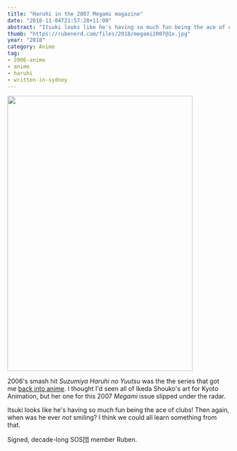 ```yaml
---
title: "Haruhi in the 2007 Megami magazine"
date: "2018-11-04T21:57:20+11:00"
abstract: "Itsuki looks like he's having so much fun being the ace of clubs!"
thumb: "https://rubenerd.com/files/2018/megami2007@1x.jpg"
year: "2018"
category: Anime
tag:
- 2006-anime
- anime
- haruhi
- written-in-sydney
---
```

<p><img src="https://rubenerd.com/files/2018/megami2007@1x.jpg" srcset="https://rubenerd.com/files/2018/megami2007@1x.jpg 1x, https://rubenerd.com/files/2018/megami2007@2x.jpg 2x" alt="" style="width:420px; height:622px;" /></p>

2006's smash hit *Suzumiya Haruhi no Yuutsu* was the the series that got me [back into anime]. I thought I'd seen all of Ikeda Shouko's art for Kyoto Animation, but her one for this 2007 *Megami* issue slipped under the radar.

Itsuki looks like he's having so much fun being the ace of clubs! Then again, when was he ever *not* smiling? I think we could all learn something from that.

Signed, decade-long SOS団 member Ruben.

[back into anime]: https://rubenerd.com/haruhi-suzumiya-on-freebsd/

